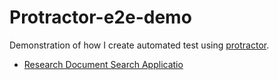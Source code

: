 # Protractor-e2e-demo
Demonstration of how I create automated test using [protractor](http://www.protractortest.org/#/).

* [Research Document Search Applicatio](https://github.com/Chuckos/protractor-e2e-demo/tree/master/Document%20Search%20Website)

